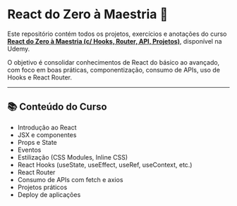 # React do Zero à Maestria 🚀

Este repositório contém todos os projetos, exercícios e anotações do curso [**React do Zero à Maestria (c/ Hooks, Router, API, Projetos)**](https://www.udemy.com/course/react-do-zero-a-maestria-c-hooks-router-api-projetos/?couponCode=25BBPMXPLOYCTRL), disponível na Udemy.

O objetivo é consolidar conhecimentos de React do básico ao avançado, com foco em boas práticas, componentização, consumo de APIs, uso de Hooks e React Router.

---

## 📚 Conteúdo do Curso

- Introdução ao React
- JSX e componentes
- Props e State
- Eventos
- Estilização (CSS Modules, Inline CSS)
- React Hooks (useState, useEffect, useRef, useContext, etc.)
- React Router
- Consumo de APIs com fetch e axios
- Projetos práticos
- Deploy de aplicações
